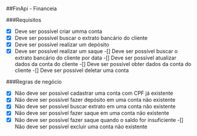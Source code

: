 ##FinApi - Financeia

###Requisitos

-[x] Deve ser possível criar umma conta
-[x] Deve ser possível buscar o extrato bancário do cliente
-[x] Deve ser possível realizar um depósito
-[x] Deve ser possível realizar um saque
-[] Deve ser possível buscar o extrato bancário do cliente por data
-[] Deve ser possível atualizar dados da conta do cliente
-[] Deve ser possível obter dados da conta do cliente
-[] Deve ser possível deletar uma conta

###Regras de negócio

-[x] Não deve ser possível cadastrar uma conta com CPF já existente
-[x] Não deve ser possível fazer depósito em uma conta não existente
-[x] Não deve ser possível buscar extrato em uma conta não existente
-[x] Não deve ser possível fazer saque em uma conta não existente
-[x] Não deve ser possível fazer saque quando o saldo for insuficiente
-[] Não deve ser possível excluir uma conta não existente
